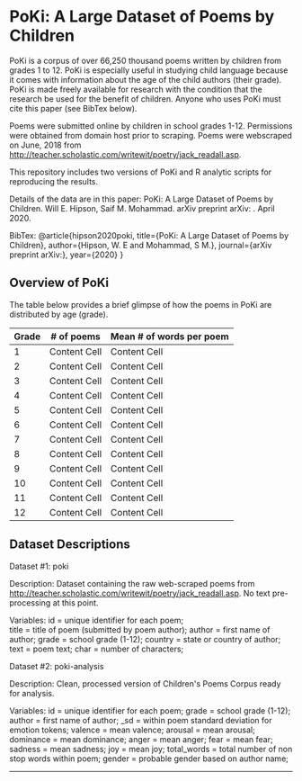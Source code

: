 # PoKi: A Large Dataset of Poems by Children
PoKi is a corpus of over 66,250 thousand poems written by children from grades 1 to 12. PoKi is especially useful in studying child language because it comes with information about the age of the child authors (their grade). PoKi is made freely available for research with the condition that the research be used for the benefit of children. Anyone who uses PoKi must cite this paper (see BibTex below).

Poems were submitted online by children in school grades 1-12. Permissions were obtained from
domain host prior to scraping. Poems were webscraped on June, 2018 from http://teacher.scholastic.com/writewit/poetry/jack_readall.asp.

This repository includes two versions of PoKi and R analytic scripts for reproducing the results.

Details of the data are in this paper:
PoKi: A Large Dataset of Poems by Children. Will E. Hipson, Saif M. Mohammad. arXiv preprint arXiv: . April 2020.

BibTex:
@article{hipson2020poki,
  title={PoKi: A Large Dataset of Poems by Children},
  author={Hipson, W. E and Mohammad, S M.},
  journal={arXiv preprint arXiv:},
  year={2020}
}

## Overview of PoKi

The table below provides a brief glimpse of how the poems in PoKi are distributed by age (grade).

| Grade  | # of poems | Mean # of words per poem |
| ------------- | ------------- | ------------- | 
| 1  | Content Cell  | Content Cell  |
| 2  | Content Cell  | Content Cell  |
| 3 | Content Cell  | Content Cell  |
| 4  | Content Cell  | Content Cell  |
| 5  | Content Cell  | Content Cell  |
| 6  | Content Cell  | Content Cell  |
| 7  | Content Cell  | Content Cell  |
| 8  | Content Cell  | Content Cell  |
| 9  | Content Cell  | Content Cell  |
| 10 | Content Cell  | Content Cell  |
| 11 | Content Cell  | Content Cell  |
| 12  | Content Cell  | Content Cell  |

## Dataset Descriptions

Dataset #1: poki

Description: Dataset containing the raw web-scraped poems from http://teacher.scholastic.com/writewit/poetry/jack_readall.asp. No text pre-processing at this point.

Variables:
id = unique identifier for each poem;  
title = title of poem (submitted by poem author);
author = first name of author;
grade = school grade (1-12);
country = state or country of author;
text = poem text;
char = number of characters;


Dataset #2: poki-analysis

Description: Clean, processed version of Children's Poems Corpus ready for analysis.

Variables:
id = unique identifier for each poem;
grade = school grade (1-12);
author = first name of author;
\_sd = within poem standard deviation for emotion tokens;
valence = mean valence;
arousal = mean arousal;
dominance = mean dominance;
anger = mean anger;
fear = mean fear;
sadness = mean sadness;
joy = mean joy;
total_words = total number of non stop words within poem;
gender = probable gender based on author name;

---

